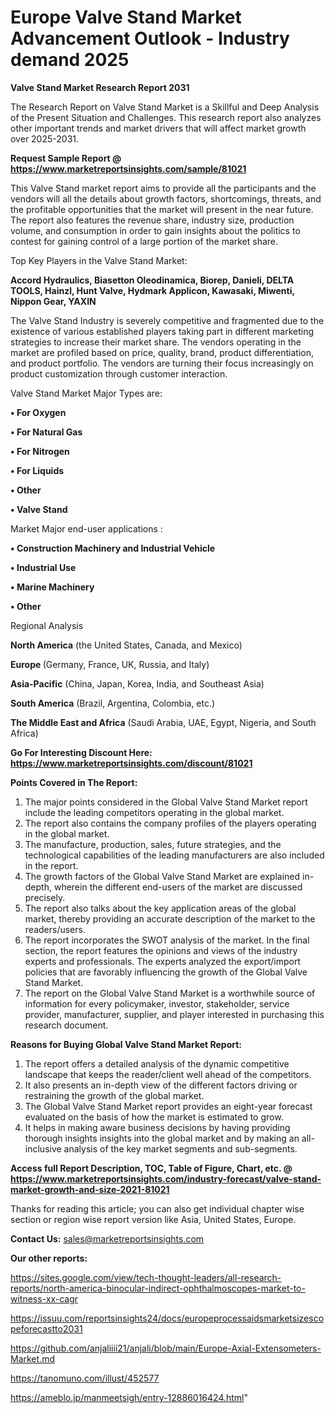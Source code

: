 # Europe Valve Stand Market Advancement Outlook - Industry demand 2025

<strong>Valve Stand Market Research Report 2031</strong>

The Research Report on Valve Stand Market is a Skillful and Deep Analysis of the Present Situation and Challenges. This research report also analyzes other important trends and market drivers that will affect market growth over 2025-2031.

<strong>Request Sample Report @ <a href=https://www.marketreportsinsights.com/sample/81021>https://www.marketreportsinsights.com/sample/81021</a></strong>

This Valve Stand market report aims to provide all the participants and the vendors will all the details about growth factors, shortcomings, threats, and the profitable opportunities that the market will present in the near future. The report also features the revenue share, industry size, production volume, and consumption in order to gain insights about the politics to contest for gaining control of a large portion of the market share.

Top Key Players in the Valve Stand Market:

<strong>Accord Hydraulics, Biasetton Oleodinamica, Biorep, Danieli, DELTA TOOLS, Hainzl, Hunt Valve, Hydmark Applicon, Kawasaki, Miwenti, Nippon Gear, YAXIN</strong>

The Valve Stand Industry is severely competitive and fragmented due to the existence of various established players taking part in different marketing strategies to increase their market share. The vendors operating in the market are profiled based on price, quality, brand, product differentiation, and product portfolio. The vendors are turning their focus increasingly on product customization through customer interaction.

Valve Stand Market Major Types are:

<strong>• For Oxygen

• For Natural Gas

• For Nitrogen

• For Liquids

• Other

• Valve Stand</strong>

Market Major end-user applications :

<strong>• Construction Machinery and Industrial Vehicle

• Industrial Use

• Marine Machinery

• Other</strong>

Regional Analysis

</u><strong><b>North America</b></strong> (the United States, Canada, and Mexico)

<strong><b>Europe </b></strong>(Germany, France, UK, Russia, and Italy)

<strong><b>Asia-Pacific</b></strong> (China, Japan, Korea, India, and Southeast Asia)

<strong><b>South America</b></strong> (Brazil, Argentina, Colombia, etc.)

<strong><b>The Middle East and Africa</b></strong> (Saudi Arabia, UAE, Egypt, Nigeria, and South Africa)

<strong>Go For Interesting Discount Here: <a href=https://www.marketreportsinsights.com/discount/81021>https://www.marketreportsinsights.com/discount/81021</a></strong>

<strong>Points Covered in The Report:</strong>
<ol>
  <li>The major points considered in the Global Valve Stand Market report include the leading competitors operating in the global market.</li>
  <li>The report also contains the company profiles of the players operating in the global market.</li>
  <li>The manufacture, production, sales, future strategies, and the technological capabilities of the leading manufacturers are also included in the report.</li>
  <li>The growth factors of the Global Valve Stand Market are explained in-depth, wherein the different end-users of the market are discussed precisely.</li>
  <li>The report also talks about the key application areas of the global market, thereby providing an accurate description of the market to the readers/users.</li>
  <li>The report incorporates the SWOT analysis of the market. In the final section, the report features the opinions and views of the industry experts and professionals. The experts analyzed the export/import policies that are favorably influencing the growth of the Global Valve Stand Market.</li>
  <li>The report on the Global Valve Stand Market is a worthwhile source of information for every policymaker, investor, stakeholder, service provider, manufacturer, supplier, and player interested in purchasing this research document.</li>
</ol>
<strong>Reasons for Buying Global Valve Stand Market Report:</strong>

<ol>
  <li>The report offers a detailed analysis of the dynamic competitive landscape that keeps the reader/client well ahead of the competitors.</li>
  <li>It also presents an in-depth view of the different factors driving or restraining the growth of the global market.</li>
  <li>The Global Valve Stand Market report provides an eight-year forecast evaluated on the basis of how the market is estimated to grow.</li>
  <li>It helps in making aware business decisions by having providing thorough insights insights into the global market and by making an all-inclusive analysis of the key market segments and sub-segments.</li>
</ol>
<strong>Access full Report Description, TOC, Table of Figure, Chart, etc. @ <a href=https://www.marketreportsinsights.com/industry-forecast/valve-stand-market-growth-and-size-2021-81021>https://www.marketreportsinsights.com/industry-forecast/valve-stand-market-growth-and-size-2021-81021</a></strong>


Thanks for reading this article; you can also get individual chapter wise section or region wise report version like Asia, United States, Europe.

<strong>Contact Us:</strong>
sales@marketreportsinsights.com

<strong>Our other reports:</strong>

<a href=https://sites.google.com/view/tech-thought-leaders/all-research-reports/north-america-binocular-indirect-ophthalmoscopes-market-to-witness-xx-cagr>https://sites.google.com/view/tech-thought-leaders/all-research-reports/north-america-binocular-indirect-ophthalmoscopes-market-to-witness-xx-cagr</a>

<a href=https://issuu.com/reportsinsights24/docs/europeprocessaidsmarketsizescopeforecastto2031>https://issuu.com/reportsinsights24/docs/europeprocessaidsmarketsizescopeforecastto2031</a>

<a href=https://github.com/anjaliiii21/anjali/blob/main/Europe-Axial-Extensometers-Market.md>https://github.com/anjaliiii21/anjali/blob/main/Europe-Axial-Extensometers-Market.md</a>

<a href=https://tanomuno.com/illust/452577>https://tanomuno.com/illust/452577</a>

<a href=https://ameblo.jp/manmeetsigh/entry-12886016424.html>https://ameblo.jp/manmeetsigh/entry-12886016424.html</a>"
